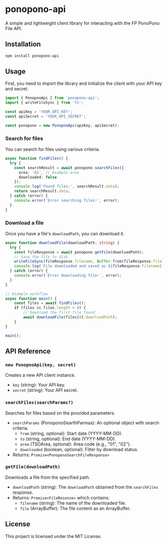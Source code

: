 # ponopono-api

A simple and lightweight client library for interacting with the FP PonoPono File API.

## Installation

```bash
npm install ponopono-api
```

## Usage

First, you need to import the library and initialize the client with your API key and secret.

```typescript
import { PonopnoApi } from 'ponopono-api';
import { writeFileSync } from 'fs';

const apiKey = 'YOUR_API_KEY';
const apiSecret = 'YOUR_API_SECRET';

const ponopono = new PonopnoApi(apiKey, apiSecret);
```

### Search for files

You can search for files using various criteria.

```typescript
async function findFiles() {
  try {
    const searchResult = await ponopono.searchFiles({
      area: '01', // Example area
      downloaded: false
    });
    console.log('Found files:', searchResult.data);
    return searchResult.data;
  } catch (error) {
    console.error('Error searching files:', error);
  }
}
```

### Download a file

Once you have a file's `downloadPath`, you can download it.

```typescript
async function downloadFile(downloadPath: string) {
  try {
    const fileResponse = await ponopono.getFile(downloadPath);
    // Save the file to disk
    writeFileSync(fileResponse.filename, Buffer.from(fileResponse.file));
    console.log(`File downloaded and saved as ${fileResponse.filename}`);
  } catch (error) {
    console.error('Error downloading file:', error);
  }
}

// Example workflow
async function main() {
    const files = await findFiles();
    if (files && files.length > 0) {
        // Download the first file found
        await downloadFile(files[0].downloadPath);
    }
}

main();
```

## API Reference

### `new PonopnoApi(key, secret)`

Creates a new API client instance.

-   `key` (string): Your API key.
-   `secret` (string): Your API secret.

### `searchFiles(searchParams?)`

Searches for files based on the provided parameters.

-   `searchParams` (PonoponoSearthParmas): An optional object with search criteria.
    -   `from` (string, optional): Start date (YYYY-MM-DD).
    -   `to` (string, optional): End date (YYYY-MM-DD).
    -   `area` (TSOArea, optional): Area code (e.g., "01", "02").
    -   `downloaded` (boolean, optional): Filter by download status.
-   Returns: `Promise<PonoponoSearchFileResponse>`

### `getFile(downloadPath)`

Downloads a file from the specified path.

-   `downloadPath` (string): The `downloadPath` obtained from the `searchFiles` response.
-   Returns: `Promise<FileResonse>` which contains:
    -   `filename` (string): The name of the downloaded file.
    -   `file` (ArrayBuffer): The file content as an ArrayBuffer.

## License

This project is licensed under the MIT License.
